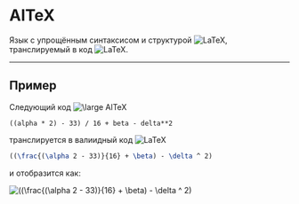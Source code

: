 # AlTeX

Язык с упрощённым синтаксисом и структурой <img src="https://latex.codecogs.com/svg.latex?\fn_phv&space;LaTeX" title="LaTeX" />, транслируемый в код <img src="https://latex.codecogs.com/svg.latex?\fn_phv&space;LaTeX" title="LaTeX" />.

---

## Пример

Следующий код <img src="https://latex.codecogs.com/svg.latex?\fn_phv&space;\large&space;AlTeX" title="\large AlTeX" />

```
((alpha * 2) - 33) / 16 + beta - delta**2
```

транслируется в валиидный код <img src="https://latex.codecogs.com/svg.latex?\fn_phv&space;LaTeX" title="LaTeX" />

```latex
((\frac{(\alpha 2 - 33)}{16} + \beta) - \delta ^ 2)
```

и отобразится как:

<img src="https://latex.codecogs.com/svg.latex?\fn_phv&space;((\frac{(\alpha&space;2&space;-&space;33)}{16}&space;&plus;&space;\beta)&space;-&space;\delta&space;^&space;2)" title="((\frac{(\alpha 2 - 33)}{16} + \beta) - \delta ^ 2)" />
